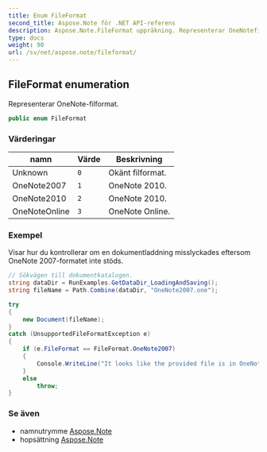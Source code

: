 ```yaml
---
title: Enum FileFormat
second_title: Aspose.Note för .NET API-referens
description: Aspose.Note.FileFormat uppräkning. Representerar OneNotefilformat.
type: docs
weight: 90
url: /sv/net/aspose.note/fileformat/
---
```

## FileFormat enumeration

Representerar OneNote-filformat.

```csharp
public enum FileFormat
```

### Värderingar

| namn | Värde | Beskrivning |
| --- | --- | --- |
| Unknown | `0` | Okänt filformat. |
| OneNote2007 | `1` | OneNote 2010. |
| OneNote2010 | `2` | OneNote 2010. |
| OneNoteOnline | `3` | OneNote Online. |

### Exempel

Visar hur du kontrollerar om en dokumentladdning misslyckades eftersom OneNote 2007-formatet inte stöds.

```csharp
// Sökvägen till dokumentkatalogen.
string dataDir = RunExamples.GetDataDir_LoadingAndSaving();
string fileName = Path.Combine(dataDir, "OneNote2007.one");

try
{
    new Document(fileName);
}
catch (UnsupportedFileFormatException e)
{
    if (e.FileFormat == FileFormat.OneNote2007)
    {
        Console.WriteLine("It looks like the provided file is in OneNote 2007 format that is not supported.");
    }
    else
        throw;
}
```

### Se även

* namnutrymme [Aspose.Note](../../aspose.note/)
* hopsättning [Aspose.Note](../../)


